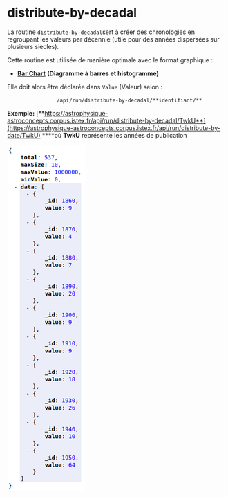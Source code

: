 # distribute-by-decadal

La routine `distribute-by-decadal`sert  à créer des chronologies en regroupant les valeurs par décennie \(utile pour des années dispersées sur plusieurs siècles\). 

Cette routine est utilisée de manière optimale avec le format graphique :

* [**Bar Chart**](../../administration/modele/format/distribution-charts/barchart.md) **\(Diagramme à barres et histogramme\)**

Elle doit alors être déclarée dans `Value` \(Valeur\) selon :

                    /api/run/distribute-by-decadal/**identifiant/**

**Exemple:** [**https://astrophysique-astroconcepts.corpus.istex.fr/api/run/distribute-by-decadal/TwkU**](https://astrophysique-astroconcepts.corpus.istex.fr/api/run/distribute-by-date/TwkU) ****où **TwkU** représente les années de publication 

![](../../.gitbook/assets/image%20%285%29.png)


